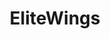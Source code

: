 ---
title: EliteWings
crosslinks:
- EliteAntal
- ElitePS
- EliteDangerous
- IPCDANGEROUS
- EliteOne
- TalesFromElite
---
